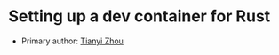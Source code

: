 # Setting up a dev container for Rust

* Primary author: [Tianyi Zhou](https://github.com/Bugaboolol)
